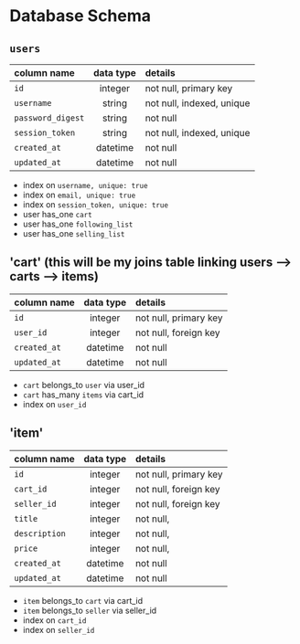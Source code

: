 # Database Schema

## `users`
| column name       | data type | details                   |
|:------------------|:---------:|:--------------------------|
| `id`              | integer   | not null, primary key     |
| `username`        | string    | not null, indexed, unique |
| `password_digest` | string    | not null                  |
| `session_token`   | string    | not null, indexed, unique |
| `created_at`      | datetime  | not null                  |
| `updated_at`      | datetime  | not null                  |

+ index on `username, unique: true`
+ index on `email, unique: true`
+ index on `session_token, unique: true`
+ user has_one `cart`
+ user has_one `following_list`
+ user has_one `selling_list`

## 'cart' (this will be my joins table linking users --> carts --> items)
| column name       | data type | details                   |
|:------------------|:---------:|:--------------------------|
| `id`              | integer   | not null, primary key     |
| `user_id`         | integer   | not null, foreign key     |
| `created_at`      | datetime  | not null                  |
| `updated_at`      | datetime  | not null                  |

+ `cart` belongs_to `user` via user_id
+ `cart` has_many `items` via cart_id
+ index on `user_id`

## 'item' 
| column name       | data type | details                   |
|:------------------|:---------:|:--------------------------|
| `id`              | integer   | not null, primary key     |
| `cart_id`         | integer   | not null, foreign key     |
| `seller_id`       | integer   | not null, foreign key     |
| `title`           | integer   | not null,                 |
| `description`     | integer   | not null,                 |
| `price`           | integer   | not null,                 |
| `created_at`      | datetime  | not null                  |
| `updated_at`      | datetime  | not null                  |


+ `item` belongs_to `cart` via cart_id
+ `item` belongs_to `seller` via seller_id
+ index on `cart_id`
+ index on `seller_id`